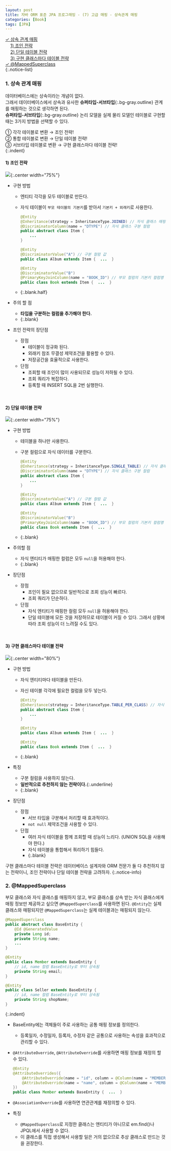 ```yaml
---
layout: post
title: 자바 ORM 표준 JPA 프로그래밍 - (7) 고급 매핑 - 상속관계 매핑
categories: [Book]
tags: [JPA]
---
```


[✓︎ 상속 관계 매핑](#1-상속-관계-매핑)  
&nbsp;&nbsp;&nbsp;&nbsp;[1) 조인 전략](#1-조인-전략)  
&nbsp;&nbsp;&nbsp;&nbsp;[2) 단일 테이블 전략](#2-단일-테이블-전략)  
&nbsp;&nbsp;&nbsp;&nbsp;[3) 구현 클래스마다 테이블 전략](#3-구현-클래스마다-테이블-전략)  
[✓︎ @MappedSuperclass](#2-mappedsuperclass)  
{:.notice-list}

### 1. 상속 관계 매핑
데이터베이스에는 상속이라는 개념이 없다.  
그래서 데이터베이스에서 상속과 유사한 **슈퍼타입-서브타입**{:.bg-gray.outline} 관계를 매핑하는 것으로 생각하면 된다.  
**슈퍼타입-서브타입**{:.bg-gray.outline} 논리 모델을 실제 물리 모델인 테이블로 구현할 때는 3가지 방법을 선택할 수 있다.

① 각각 테이블로 변환 → 조인 전략!  
② 통합 테이블로 변환 → 단일 테이블 전략!  
③ 서브타입 테이블로 변환 → 구현 클래스마다 테이블 전략!  
{:.indent}

#### 1) 조인 전략
![](https://velog.velcdn.com/images%2Fshininghyunho%2Fpost%2F781939c7-9375-4ba2-8077-fdf257af715b%2Fimage.png){:.center width="75%"}

- 구현 방법
    - 엔티티 각각을 모두 테이블로 만든다.
    - 자식 테이블이 `부모 테이블의 기본키`를 받아서 `기본키 + 외래키`로 사용한다.
    
      ```java
      @Entity
      @Inheritance(strategy = InheritanceType.JOINED) // 자식 클래스 매핑 전략
      @DiscriminatorColumn(name = "DTYPE") // 자식 클래스 구분 컬럼
      public abstract class Item {
          ...
      }
      
      @Entity
      @DiscriminatorValue("A") // 구분 컬럼 값
      public class Album extends Item {  ...  }
      
      @Entity
      @DiscriminatorValue("B")
      @PrimaryKeyJoinColumn(name = "BOOK_ID") // 부모 컬럼의 기본키 컬럼명 재정의
      public class Book extends Item {  ...  }
      ```
    - {:.blank.half}

- 주의 할 점
    - **타입을 구분하는 컬럼을 추가해야 한다.**
    - {:.blank}

- 조인 전략의 장단점
    - 장점
        - 테이블이 정규화 된다.
        - 외래키 참조 무결성 제약조건을 활용할 수 있다.
        - 저장공간을 효율적으로 사용한다.
    - 단점
        - 조회할 때 조인이 많이 사용되므로 성능이 저하될 수 있다.
        - 조회 쿼리가 복잡하다.
        - 등록할 때 INSERT SQL을 2번 실행한다.

<br>

#### 2) 단일 테이블 전략
![](https://velog.velcdn.com/images%2Fshininghyunho%2Fpost%2Fbe8541bb-4140-40f6-8513-43f8aeaf3e79%2Fimage.png){:.center width="75%"}

- 구현 방법
    - 테이블을 하나만 사용한다.
    - 구분 컬럼으로 자식 데이터를 구분한다.
    
      ```java
      @Entity
      @Inheritance(strategy = InheritanceType.SINGLE_TABLE) // 자식 클래스 매핑 전략
      @DiscriminatorColumn(name = "DTYPE") // 자식 클래스 구분 컬럼
      public abstract class Item {
          ...
      }
      
      @Entity
      @DiscriminatorValue("A") // 구분 컬럼 값
      public class Album extends Item {  ...  }
      
      @Entity
      @DiscriminatorValue("B")
      @PrimaryKeyJoinColumn(name = "BOOK_ID") // 부모 컬럼의 기본키 컬럼명 재정의
      public class Book extends Item {  ...  }
      ```
    - {:.blank}
  
- 주의할 점
    - 자식 엔티티가 매핑한 컬럼은 모두 `null`을 허용해야 한다.
    - {:.blank}

- 장단점
    - 장점
        - 조인이 필요 없으므로 일반적으로 조회 성능이 빠르다.
        - 조회 쿼리가 단순하다.
    - 단점
        - 자식 엔티티가 매핑한 컬럼 모두 `null`을 허용해야 한다.
        - 단일 테이블에 모든 것을 저장하므로 테이블이 커질 수 있다. 그래서 상황에 따라 조회 성능이 더 느려질 수도 있다.

<br>

#### 3) 구현 클래스마다 테이블 전략
![](https://velog.velcdn.com/images%2Fshininghyunho%2Fpost%2F433be7d0-3e32-44d0-bbef-02655edeabef%2Fimage.png){:.center width="80%"}

- 구현 방법
    - 자식 엔티티마다 테이블을 만든다.
    - 자신 테이블 각각에 필요한 컬럼을 모두 넣는다.
    
      ```java
      @Entity
      @Inheritance(strategy = InheritanceType.TABLE_PER_CLASS) // 자식 클래스 매핑 전략
      public abstract class Item {
          ...
      }
      
      @Entity
      public class Album extends Item {  ...  }
      
      @Entity
      public class Book extends Item {	...  }
      ```
  - {:.blank}

- 특징
    - 구분 컬럼을 사용하지 않는다.
    - **일반적으로 추천하지 않는 전략이다.**{:.underline}
    - {:.blank}

- 장단점
    - 장점
        - 서브 타입을 구분해서 처리할 때 효과적이다.
        - `not null` 제약조건을 사용할 수 있다.
    - 단점
        - 여러 자식 테이블을 함께 조회할 때 성능이 느리다. (UNION SQL을 사용해야 한다.)
        - 자식 테이블을 통합해서 쿼리하기 힘들다.
        - {:.blank}

구현 클래스마다 테이블 전략은 데이터베이스 설계자와 ORM 전문가 둘 다 추천하지 않는 전략이니, 조인 전략이나 단일 테이블 전략을 고려하자.
{:.notice-info}


### 2. @MappedSuperclass
부모 클래스와 자식 클래스를 매핑하지 않고, 부모 클래스를 상속 받는 자식 클래스에게 매핑 정보만 제공하고 싶으면 `@MappedSuperclass`를 사용하면 된다.
`@Entity`는 실제 클래스와 매핑되지만 `@MappedSuperclass`는 실제 테이블과는 매핑되지 않는다.

```java
@MappedSuperclass
public abstract class BaseEntity {
    @Id @GeneratedValue
    private Long id;
    private String name;
    ...
}

@Entity
public class Member extends BaseEntity {
    // id, name 컬럼 BaseEntity로 부터 상속됨
    private String email;
}

@Entity
public class Seller extends BaseEntity {
    // id, name 컬럼 BaseEntity로 부터 상속됨
    private String shopName;
}
```
{:.indent}

- BaseEntity에는 객체들이 주로 사용하는 공통 매핑 정보를 정의한다.
    - 등록일자, 수정일자, 등록자, 수정자 같은 공통으로 사용하는 속성을 효과적으로 관리할 수 있다.
- `@AttributeOverride`, `@AttributeOverride`를 사용하면 매핑 정보를 재정의 할 수 있다.

    ```java
    @Entity
    @AttributeOverrides({
    	@AttributeOverride(name = "id", column = @Column(name = "MEMBER_ID")),
    	@AttributeOverride(name = "name", column = @Column(name = "MEMBER_NAME"))
    })
    public class Member extends BaseEntity {  ...  }
    ```

- `@AssociationOverride`를 사용하면 연관관계를 재정의할 수 있다.

- 특징
    - `@MappedSuperclass`로 지정한 클래스는 엔티티가 아니므로 em.find()나 JPQL에서 사용할 수 없다.
    - 이 클래스를 직접 생성해서 사용할 일은 거의 없으므로 추상 클래스로 만드는 것을 권장한다.
    

<br>
